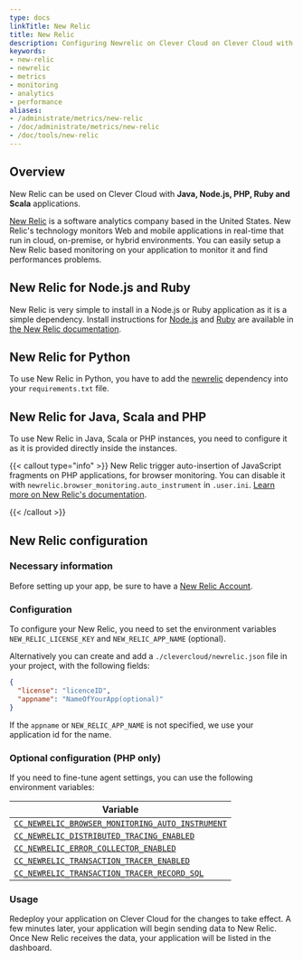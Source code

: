 ```yaml
---
type: docs
linkTitle: New Relic
title: New Relic
description: Configuring Newrelic on Clever Cloud on Clever Cloud with Complete setup and configuration, configuration options, and deployment best practices
keywords:
- new-relic
- newrelic
- metrics
- monitoring
- analytics
- performance
aliases:
- /administrate/metrics/new-relic
- /doc/administrate/metrics/new-relic
- /doc/tools/new-relic
---
```


## Overview

New Relic can be used on Clever Cloud with **Java, Node.js, PHP, Ruby and Scala** applications.

[New Relic](https://www.newrelic.com/) is a software analytics company based in the United States.
New Relic's technology monitors Web and mobile applications in real-time that run in cloud, on-premise, or hybrid environments. You can easily setup a New Relic based monitoring on your application to monitor it and find performances problems.

## New Relic for Node.js and Ruby

New Relic is very simple to install in a Node.js or Ruby application as it is a simple dependency.
Install instructions for [Node.js](https://docs.newrelic.com/docs/apm/agents/nodejs-agent/installation-configuration/install-nodejs-agent/) and [Ruby](https://docs.newrelic.com/docs/apm/agents/ruby-agent/installation/install-new-relic-ruby-agent/) are available in [the New Relic documentation](https://docs.newrelic.com/).

## New Relic for Python

To use New Relic in Python, you have to add the [newrelic](https://pypi.python.org/pypi/newrelic) dependency into your `requirements.txt` file.

## New Relic for Java, Scala and PHP

To use New Relic in Java, Scala or PHP instances, you need to configure it as it is provided directly inside the instances.

{{< callout type="info" >}}
New Relic trigger auto-insertion of JavaScript fragments  on PHP applications, for browser monitoring. You can disable it with `newrelic.browser_monitoring.auto_instrument` in `.user.ini`.
[Learn more on New Relic's documentation](https://docs.newrelic.com/docs/apm/agents/php-agent/configuration/php-agent-configuration/#inivar-autorum).

{{< /callout >}}

## New Relic configuration

### Necessary information

Before setting up your app, be sure to have a [New Relic Account](https://www.newrelic.com/).

### Configuration

To configure your New Relic, you need to set the environment variables `NEW_RELIC_LICENSE_KEY` and `NEW_RELIC_APP_NAME` (optional).

Alternatively you can create and add a `./clevercloud/newrelic.json` file in your project, with the following fields:

```json
{
  "license": "licenceID",
  "appname": "NameOfYourApp(optional)"
}
```

If the `appname` or `NEW_RELIC_APP_NAME` is not specified, we use your application id for the name.

### Optional configuration (PHP only)

If you need to fine-tune agent settings, you can use the following environment variables:

| Variable |
|--------------------
|[`CC_NEWRELIC_BROWSER_MONITORING_AUTO_INSTRUMENT`](https://docs.newrelic.com/docs/apm/agents/php-agent/configuration/php-agent-configuration/#inivar-autorum) |
|[`CC_NEWRELIC_DISTRIBUTED_TRACING_ENABLED`](https://docs.newrelic.com/docs/apm/agents/php-agent/configuration/php-agent-configuration/#inivar-distributed-enabled) |
|[`CC_NEWRELIC_ERROR_COLLECTOR_ENABLED`](https://docs.newrelic.com/docs/apm/agents/php-agent/configuration/php-agent-configuration/#inivar-err-enabled) |
|[`CC_NEWRELIC_TRANSACTION_TRACER_ENABLED`](https://docs.newrelic.com/docs/apm/agents/php-agent/configuration/php-agent-configuration/#inivar-tt-enable) |
|[`CC_NEWRELIC_TRANSACTION_TRACER_RECORD_SQL`](https://docs.newrelic.com/docs/apm/agents/php-agent/configuration/php-agent-configuration/#inivar-tt-sql) |

### Usage

Redeploy your application on Clever Cloud for the changes to take effect. A few minutes later, your application will begin sending data to New Relic. Once New Relic receives the data, your application will be listed in the dashboard.
